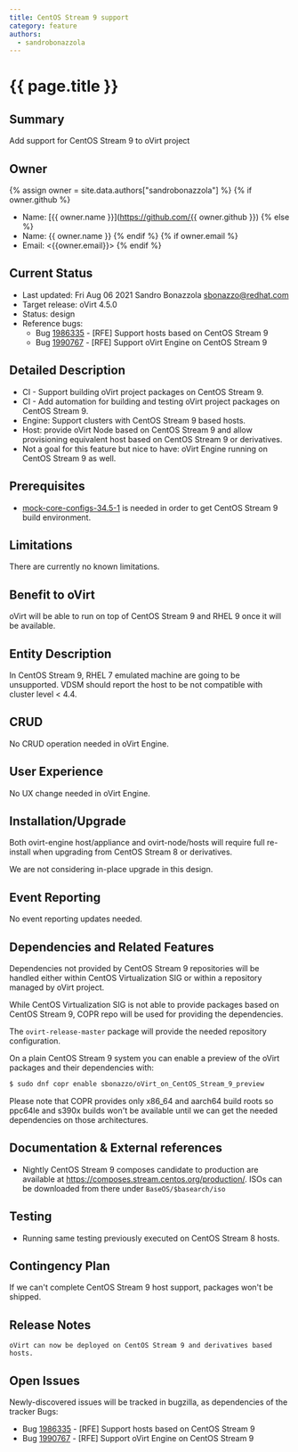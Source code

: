 ```yaml
---
title: CentOS Stream 9 support
category: feature
authors:
  - sandrobonazzola
---
```


# {{ page.title }}

## Summary

Add support for CentOS Stream 9 to oVirt project

## Owner

{% assign owner = site.data.authors["sandrobonazzola"] %}
{% if owner.github %}
* Name: [{{ owner.name }}](https://github.com/{{ owner.github }})
{% else %}
* Name: {{ owner.name }}
{% endif %}
{% if owner.email %}
* Email: <{{owner.email}}>
{% endif %}


## Current Status
- Last updated: Fri Aug 06 2021 Sandro Bonazzola <sbonazzo@redhat.com>
- Target release: oVirt 4.5.0
- Status: design
- Reference bugs:
  - Bug [1986335](https://bugzilla.redhat.com/show_bug.cgi?id=1986335) - [RFE] Support hosts based on CentOS Stream 9
  - Bug [1990767](https://bugzilla.redhat.com/show_bug.cgi?id=1990767) - [RFE] Support oVirt Engine on CentOS Stream 9


## Detailed Description

- CI - Support building oVirt project packages on CentOS Stream 9.
- CI - Add automation for building and testing oVirt project packages on CentOS Stream 9.
- Engine: Support clusters with CentOS Stream 9 based hosts.
- Host: provide oVirt Node based on CentOS Stream 9 and allow provisioning equivalent host based on CentOS Stream 9 or derivatives.
- Not a goal for this feature but nice to have: oVirt Engine running on CentOS Stream 9 as well.

## Prerequisites

- [mock-core-configs-34.5-1](https://github.com/rpm-software-management/mock/releases/tag/mock-core-configs-34.5-1) is needed in order to get CentOS Stream 9 build environment.

## Limitations

There are currently no known limitations.

## Benefit to oVirt

oVirt will be able to run on top of CentOS Stream 9 and RHEL 9 once it will be available.

## Entity Description

In CentOS Stream 9, RHEL 7 emulated machine are going to be unsupported.
VDSM should report the host to be not compatible with cluster level < 4.4.

## CRUD

No CRUD operation needed in oVirt Engine.

## User Experience

No UX change needed in oVirt Engine.

## Installation/Upgrade

Both ovirt-engine host/appliance and ovirt-node/hosts will require full re-install when upgrading from CentOS Stream 8 or derivatives.

We are not considering in-place upgrade in this design.

## Event Reporting

No event reporting updates needed.

## Dependencies and Related Features

Dependencies not provided by CentOS Stream 9 repositories will be handled either within CentOS Virtualization SIG or
within a repository managed by oVirt project.

While CentOS Virtualization SIG is not able to provide packages based on CentOS Stream 9, COPR repo will be used for
providing the dependencies.

The `ovirt-release-master` package will provide the needed repository configuration.

On a plain CentOS Stream 9 system you can enable a preview of the oVirt packages and their dependencies with:

```bash
$ sudo dnf copr enable sbonazzo/oVirt_on_CentOS_Stream_9_preview
```

Please note that COPR provides only x86_64 and aarch64 build roots so ppc64le and s390x builds won't be available until we can get the needed dependencies on those architectures.


## Documentation & External references

- Nightly CentOS Stream 9 composes candidate to production are available at <https://composes.stream.centos.org/production/>. ISOs can be downloaded from there under `BaseOS/$basearch/iso`


## Testing

- Running same testing previously executed on CentOS Stream 8 hosts.

## Contingency Plan

If we can't complete CentOS Stream 9 host support, packages won't be shipped.


## Release Notes

```
oVirt can now be deployed on CentOS Stream 9 and derivatives based hosts.
```

## Open Issues

Newly-discovered issues will be tracked in bugzilla, as dependencies of the tracker Bugs:

- Bug [1986335](https://bugzilla.redhat.com/show_bug.cgi?id=1986335) - [RFE] Support hosts based on CentOS Stream 9
- Bug [1990767](https://bugzilla.redhat.com/show_bug.cgi?id=1990767) - [RFE] Support oVirt Engine on CentOS Stream 9
